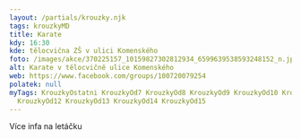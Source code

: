 ```yaml
---
layout: /partials/krouzky.njk
tags: krouzkyMD
title: Karate
kdy: 16:30
kde: tělocvična ZŠ v ulici Komenského
foto: /images/akce/370225157_10159827302812934_6599639538593248152_n.jpg
alt: Karate v tělocvičně ulice Komenského
web: https://www.facebook.com/groups/100720079254
polatek: null
myTags: KrouzkyOstatni KrouzkyOd7 KrouzkyOd8 KrouzkyOd9 KrouzkyOd10 KrouzkyOd11
  KrouzkyOd12 KrouzkyOd13 KrouzkyOd14 KrouzkyOd15
---
```

V﻿íce infa na letáčku